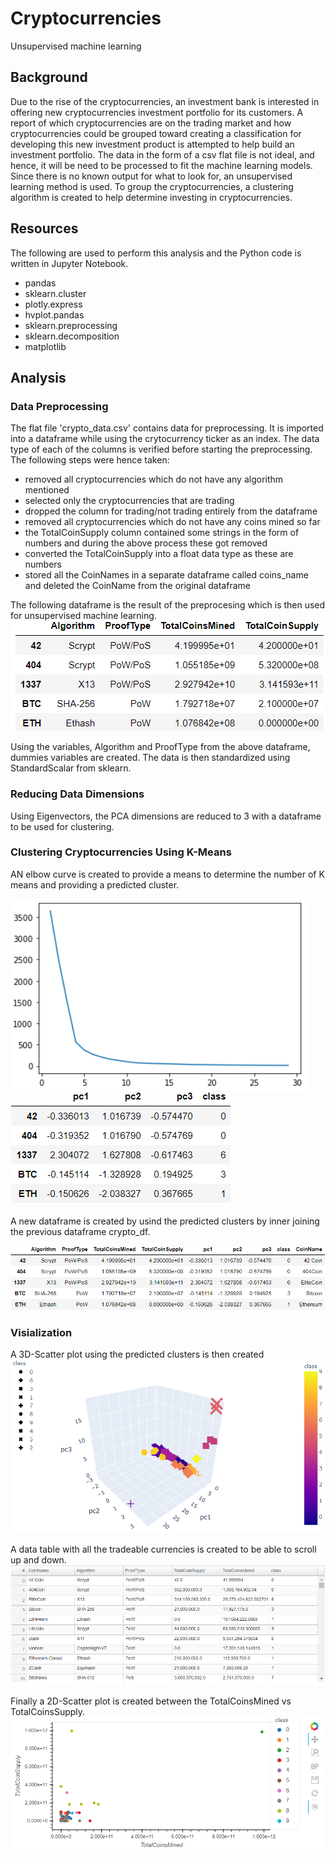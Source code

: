 # Cryptocurrencies
Unsupervised machine learning

## Background
Due to the rise of the cryptocurrencies, an investment bank is interested in offering new cryptocurrencies investment portfolio for its customers. A report of which cryptocurrencies are on the trading market and how cryptocurrencies could be grouped toward creating a classification for developing this new investment product is attempted to help build an investment portfolio.
The data in the form of a csv flat file is not ideal, and hence, it will be need to be processed to fit the machine learning models. Since there is no known output for what to look for, an unsupervised learning method is used. To group the cryptocurrencies, a clustering algorithm is created to help determine investing in cryptocurrencies.

## Resources
The following are used to perform this analysis and the Python code is written in Jupyter Notebook.

* pandas
* sklearn.cluster
* plotly.express
* hvplot.pandas
* sklearn.preprocessing
* sklearn.decomposition
* matplotlib

## Analysis

### Data Preprocessing
The flat file 'crypto_data.csv' contains data for preprocessing.  It is imported into a dataframe while using the crytocurrency ticker as an index.  The data type of each of the columns is verified before starting the preprocessing.  The following steps were hence taken:
* removed all cryptocurrencies which do not have any algorithm mentioned
* selected only the cryptocurrencies that are trading
* dropped the column for trading/not trading entirely from the dataframe
* removed all cryptocurrencies which do not have any coins mined so far
* the TotalCoinSupply column contained some strings in the form of numbers and during the above process these got removed
* converted the TotalCoinSupply into a float data type as these are numbers
* stored all the CoinNames in a separate dataframe called coins_name and deleted the CoinName from the original dataframe

The following dataframe is the result of the preprocesing which is then used for unsupervised machine learning.
![](Images/crypto_df.png)

Using the variables, Algorithm and ProofType from the above dataframe, dummies variables are created.  The data is then standardized using StandardScalar from sklearn.

### Reducing Data Dimensions

Using Eigenvectors, the PCA dimensions are reduced to 3 with a dataframe to be used for clustering.


### Clustering Cryptocurrencies Using K-Means
AN elbow curve is created to provide a means to determine the number of K means and providing a predicted cluster.

![](Images/K-Mean.png)
![](Images/PCS.png)

A new dataframe is created by usind the predicted clusters by inner joining the previous dataframe crypto_df.

![](Images/clustered_df.png)

### Visialization

A 3D-Scatter plot using the predicted clusters is then created
![](Images/3D_Scatter_Plot.png)

A data table with all the tradeable currencies is created to be able to scroll up and down.
![](Images/Data_Table.png)

Finally a 2D-Scatter plot is created between the TotalCoinsMined vs TotalCoinsSupply.
![](Images/Mined_Supply.png)
